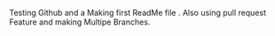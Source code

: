 Testing Github and a Making first ReadMe file . Also using pull request Feature and making Multipe Branches.  
  
  
